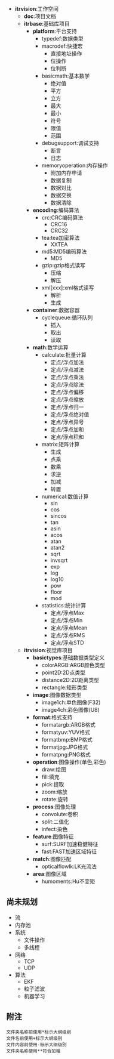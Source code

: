 * **itrvision**:工作空间
	* **doc**:项目文档
	* **itrbase**:基础库项目
		* **platform**:平台支持
			+ typedef:数据类型
			+ macrodef:快捷宏
				- 直接地址操作
				- 位操作
				- 位判断
			+ basicmath:基本数学
				- 绝对值
				- 平方
				- 立方
				- 最大
				- 最小
				- 符号
				- 限值
				- 范围
			+ debugsupport:调试支持
				- 断言
				- 日志
			+ memoryoperation:内存操作
				- 附加内存申请
				- 数据复制
				- 数据对比
				- 数据交换
				- 数据清除
		* **encoding**:编码算法
			+ crc:CRC编码算法
				- CRC16
				- CRC32
			+ tea:tea加密算法
				- XXTEA
			+ md5:MD5编码算法
				- MD5
			+ gzip:gzip格式读写
				- 压缩
				- 解压
			+ xml[xxx]:xml格式读写
				- 解析
				- 生成
		* **container**:数据容器
			+ cyclequeue:循环队列
				- 插入
				- 取出
				- 读取
		* **math**:数学运算
			+ calculate:批量计算
				- 定点/浮点加法
				- 定点/浮点减法
				- 定点/浮点乘法
				- 定点/浮点除法
				- 定点/浮点偏移
				- 定点/浮点缩放
				- 定点/浮点归一
				- 定点/浮点绝对值
				- 定点/浮点异号
				- 定点/浮点加和
				- 定点/浮点积和
			+ matrix:矩阵计算
				- 生成
				- 点乘
				- 数乘
				- 求逆
				- 加减
				- 转置
			+ numerical:数值计算
				- sin
				- cos
				- sincos
				- tan
				- asin
				- acos
				- atan
				- atan2
				- sqrt
				- invsqrt
				- exp
				- log
				- log10
				- pow
				- floor
				- mod
			+ statistics:统计计算
				- 定点/浮点Max
				- 定点/浮点Min
				- 定点/浮点Mean
				- 定点/浮点RMS
				- 定点/浮点STD
	* **itrvision**:视觉库项目
		* **basictypes**:基础数据类型定义
			+ colorARGB:ARGB颜色类型
			+ point2D:2D点类型
			+ distance2D:2D距离类型
			+ rectangle:矩形类型
		* **image**:图像数据类型
			+ image1ch:单色图像(F32)
			+ image4ch:彩色图像(U8)
		* **format**:格式支持
			+ formatargb:ARGB格式
			+ formatyuv:YUV格式
			+ formatbmp:BMP格式
			+ formatjpg:JPG格式
			+ formatpng:PNG格式
		* **operation**:图像操作(单色,彩色)
			+ draw:绘图
			+ fill:填充
			+ pick:提取
			+ zoom:缩放
			+ rotate:旋转
		* **process**:图像处理
			+ convolute:卷积
			+ split:二值化
			+ infect:染色
		* **feature**:图像特征
			+ surf:SURF加速稳健特征
			+ fast:FAST加速区域特征
		* **match**:图像匹配
			+ opticalflowlk:LK光流法
		* **area**:图像区域
			+ humoments:Hu不变矩

尚未规划
----------
* 流
* 内存池
* 系统
	* 文件操作
	* 多线程
* 网络
	* TCP
	* UDP
* 算法
	* EKF
	* 粒子滤波
	* 机器学习

附注
----------
```
文件夹名称前使用*标示大纲级别
文件名前使用+标示大纲级别
文件内容前使用-标示大纲级别
文件夹名称使用**符合加粗
```
